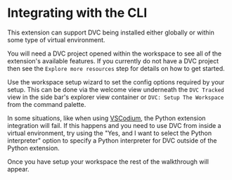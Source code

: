 # Integrating with the CLI

This extension can support DVC being installed either globally or within some
type of virtual environment.

You will need a DVC project opened within the workspace to see all of the
extension's available features. If you currently do not have a DVC project then
see the `Explore more resources` step for details on how to get started.

Use the workspace setup wizard to set the config options required by your setup.
This can be done via the welcome view underneath the `DVC Tracked` view in the
side bar's explorer view container or `DVC: Setup The Workspace` from the
command palette.

In some situations, like when using [VSCodium](https://vscodium.com/), the
Python extension integration will fail. If this happens and you need to use DVC
from inside a virtual environment, try using the "Yes, and I want to select the
Python interpreter" option to specify a Python interpreter for DVC outside of
the Python extension.

Once you have setup your workspace the rest of the walkthrough will appear.
